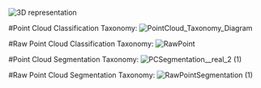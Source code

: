 ![3D representation](https://github.com/sushmitaSARKER/PointCloud-Review/assets/105523359/fb71626c-9db7-4dc6-a3f0-e3f4b45d7f44)

#Point Cloud Classification Taxonomy:
![PointCloud_Taxonomy_Diagram](https://github.com/sushmitaSARKER/PointCloud-Review/assets/105523359/fff89601-f021-4ca0-95c4-c1a1250dd76f)

#Raw Point Cloud Classification Taxonomy:
![RawPoint](https://github.com/sushmitaSARKER/PointCloud-Review/assets/105523359/02a30911-4244-4e63-8fdf-e1bfe96b80d4)

#Point Cloud Segmentation Taxonomy:
![PCSegmentation__real_2 (1)](https://github.com/sushmitaSARKER/PointCloud-Review/assets/105523359/cdcf825d-fd33-4682-8df1-c421a010a417)

#Raw Point Cloud Segmentation Taxonomy:
![RawPointSegmentation (1)](https://github.com/sushmitaSARKER/PointCloud-Review/assets/105523359/83b10153-4833-49c6-8842-f39725400bae)





